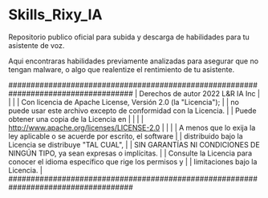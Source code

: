 # Skills_Rixy_IA
Repositorio publico oficial para subida y descarga de habilidades para tu asistente de voz.

Aqui encontraras habilidades previamente analizadas para asegurar que no tengan malware, o algo que realentize el rentimiento de tu asistente.

####################################################################################
|   Derechos de autor 2022 L&R IA Inc                                              |
|                                                                                  |
|   Con licencia de Apache License, Versión 2.0 (la "Licencia");                   |
|   no puede usar este archivo excepto de conformidad con la Licencia.             |
|   Puede obtener una copia de la Licencia en                                      |
|                                                                                  |
|       http://www.apache.org/licenses/LICENSE-2.0                                 |
|                                                                                  |
|   A menos que lo exija la ley aplicable o se acuerde por escrito, el software    |
|   distribuido bajo la Licencia se distribuye "TAL CUAL",                         |
|   SIN GARANTÍAS NI CONDICIONES DE NINGÚN TIPO, ya sean expresas o implícitas.    |
|   Consulte la Licencia para conocer el idioma específico que rige los permisos y |
|   limitaciones bajo la Licencia.                                                 |
####################################################################################
